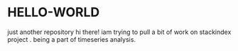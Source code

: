 # HELLO-WORLD
just another repository
hi there!
iam trying to pull a bit of work on stackindex project .
being a part of timeseries analysis.
